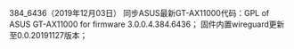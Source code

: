 384_6436（2019年12月03日）
同步ASUS最新GT-AX11000代码：GPL of ASUS GT-AX11000 for firmware 3.0.0.4.384.6436；
固件内置wireguard更新至0.0.20191127版本；